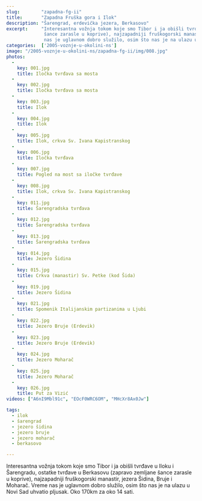 ```yaml
---
slug:        "zapadna-fg-ii"
title:       "Zapadna Fruška gora i Ilok"
description: "Šarengrad, erdevička jezera, Berkasovo"
excerpt:     "Interesantna vožnja tokom koje smo Tibor i ja obišli tvrđave u Iloku i Šarengradu, ostatke tvrđave u Berkasovu (zapravo zemljane 
              šance zarasle u koprive), najzapadniji fruškogorski manastir, jezera Šidina, Bruje i Moharač. Vreme 
              nas je uglavnom dobro služilo, osim što nas je na ulazu u Novi Sad uhvatio pljusak. Oko 170km za oko 14 sati. "
categories:  ['2005-voznje-u-okolini-ns']
image: "/2005-voznje-u-okolini-ns/zapadna-fg-ii/img/008.jpg"
photos:
  -
    key: 001.jpg
    title: Iločka tvrđava sa mosta
  -
    key: 002.jpg
    title: Iločka tvrđava sa mosta
  -
    key: 003.jpg
    title: Ilok
  -
    key: 004.jpg
    title: Ilok
  -
    key: 005.jpg
    title: Ilok, crkva Sv. Ivana Kapistranskog
  -
    key: 006.jpg
    title: Iločka tvrđava
  -
    key: 007.jpg
    title: Pogled na most sa iločke tvrđave
  -
    key: 008.jpg
    title: Ilok, crkva Sv. Ivana Kapistranskog
  -
    key: 011.jpg
    title: Šarengradska tvrđava
  -
    key: 012.jpg
    title: Šarengradska tvrđava
  -
    key: 013.jpg
    title: Šarengradska tvrđava
  -
    key: 014.jpg
    title: Jezero Šidina
  -
    key: 015.jpg
    title: Crkva (manastir) Sv. Petke (kod Šida)
  -
    key: 019.jpg
    title: Jezero Šidina
  -
    key: 021.jpg
    title: Spomenik Italijanskim partizanima u Ljubi
  -
    key: 022.jpg
    title: Jezero Bruje (Erdevik)
  -
    key: 023.jpg
    title: Jezero Bruje (Erdevik)
  -
    key: 024.jpg
    title: Jezero Moharač
  -
    key: 025.jpg
    title: Jezero Moharač
  -
    key: 026.jpg
    title: Put za Vizić
videos: ["A6nI9Mbl91c", "EOcF0WRC6OM", "MHcXr8Ax0Jw"]

tags:
  - ilok
  - šarengrad
  - jezero šidina
  - jezero bruje
  - jezero moharač
  - berkasovo

---
```


Interesantna vožnja tokom koje smo Tibor i ja obišli tvrđave u Iloku i Šarengradu, ostatke tvrđave u Berkasovu (zapravo zemljane 
šance zarasle u koprive), najzapadniji fruškogorski manastir, jezera Šidina, Bruje i Moharač. Vreme 
nas je uglavnom dobro služilo, osim što nas je na ulazu u Novi Sad uhvatio pljusak. Oko 170km za oko 14 sati. 